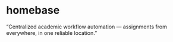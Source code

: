 # homebase
“Centralized academic workflow automation — assignments from everywhere, in one reliable location.”
